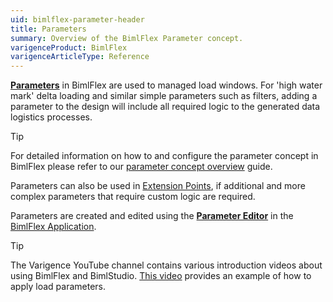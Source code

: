 ```yaml
---
uid: bimlflex-parameter-header
title: Parameters
summary: Overview of the BimlFlex Parameter concept.
varigenceProduct: BimlFlex
varigenceArticleType: Reference
---
```

[**Parameters**](xref:bimlflex-parameter-editor) in BimlFlex are used to managed load windows. For 'high water mark' delta loading and similar simple parameters such as filters, adding a parameter to the design will include all required logic to the generated data logistics processes.

> [!TIP]
> For detailed information on how to and configure the parameter concept in BimlFlex please refer to our [parameter concept overview](xref:bimlflex-concepts-metadata-parameters) guide.

Parameters can also be used in [Extension Points](xref:bimlflex-concepts-extensionpoints), if additional and more complex parameters that require custom logic are required.

Parameters are created and edited using the [**Parameter Editor**](xref:bimlflex-parameter-editor) in the [BimlFlex Application](xref:bimlflex-editors-overview).

> [!TIP]
> The Varigence YouTube channel contains various introduction videos about using BimlFlex and BimlStudio. [This video](https://www.youtube.com/watch?v=7GwiIC5vbs8?rel=0&autoplay=0) provides an example of how to apply load parameters.

